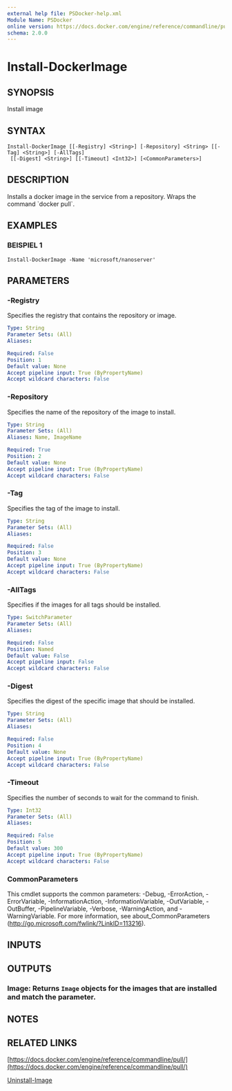 ```yaml
---
external help file: PSDocker-help.xml
Module Name: PSDocker
online version: https://docs.docker.com/engine/reference/commandline/pull/
schema: 2.0.0
---
```


# Install-DockerImage

## SYNOPSIS
Install image

## SYNTAX

```
Install-DockerImage [[-Registry] <String>] [-Repository] <String> [[-Tag] <String>] [-AllTags]
 [[-Digest] <String>] [[-Timeout] <Int32>] [<CommonParameters>]
```

## DESCRIPTION
Installs a docker image in the service from a repository.
Wraps the command \`docker pull\`.

## EXAMPLES

### BEISPIEL 1
```
Install-DockerImage -Name 'microsoft/nanoserver'
```

## PARAMETERS

### -Registry
Specifies the registry that contains the repository or image.

```yaml
Type: String
Parameter Sets: (All)
Aliases:

Required: False
Position: 1
Default value: None
Accept pipeline input: True (ByPropertyName)
Accept wildcard characters: False
```

### -Repository
Specifies the name of the repository of the image to install.

```yaml
Type: String
Parameter Sets: (All)
Aliases: Name, ImageName

Required: True
Position: 2
Default value: None
Accept pipeline input: True (ByPropertyName)
Accept wildcard characters: False
```

### -Tag
Specifies the tag of the image to install.

```yaml
Type: String
Parameter Sets: (All)
Aliases:

Required: False
Position: 3
Default value: None
Accept pipeline input: True (ByPropertyName)
Accept wildcard characters: False
```

### -AllTags
Specifies if the images for all tags should be installed.

```yaml
Type: SwitchParameter
Parameter Sets: (All)
Aliases:

Required: False
Position: Named
Default value: False
Accept pipeline input: False
Accept wildcard characters: False
```

### -Digest
Specifies the digest of the specific image that should be installed.

```yaml
Type: String
Parameter Sets: (All)
Aliases:

Required: False
Position: 4
Default value: None
Accept pipeline input: True (ByPropertyName)
Accept wildcard characters: False
```

### -Timeout
Specifies the number of seconds to wait for the command to finish.

```yaml
Type: Int32
Parameter Sets: (All)
Aliases:

Required: False
Position: 5
Default value: 300
Accept pipeline input: True (ByPropertyName)
Accept wildcard characters: False
```

### CommonParameters
This cmdlet supports the common parameters: -Debug, -ErrorAction, -ErrorVariable, -InformationAction, -InformationVariable, -OutVariable, -OutBuffer, -PipelineVariable, -Verbose, -WarningAction, and -WarningVariable.
For more information, see about_CommonParameters (http://go.microsoft.com/fwlink/?LinkID=113216).

## INPUTS

## OUTPUTS

### Image: Returns `Image` objects for the images that are installed and match the parameter.
## NOTES

## RELATED LINKS

[https://docs.docker.com/engine/reference/commandline/pull/](https://docs.docker.com/engine/reference/commandline/pull/)

[Uninstall-Image]()

